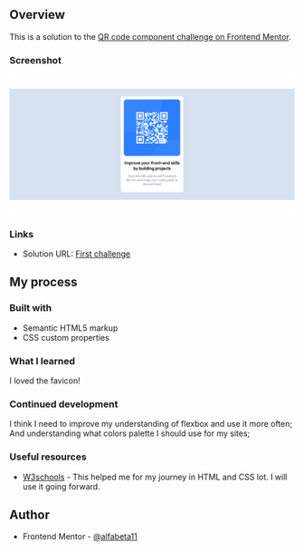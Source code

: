 ## Overview

This is a solution to the [QR code component challenge on Frontend Mentor](https://www.frontendmentor.io/challenges/qr-code-component-iux_sIO_H).


### Screenshot

![](images/QR%20code%20component%20challenge.png)

### Links

- Solution URL: [First challenge](https://github.com/alfabeta11/QR-code-component-challenge)

## My process

### Built with

- Semantic HTML5 markup
- CSS custom properties


### What I learned

I loved the favicon!

### Continued development

I think I need to improve my understanding of flexbox and use it more often;
And understanding what colors palette I should use for my sites;


### Useful resources

- [W3schools](https://www.w3schools.com) - This helped me for my journey in HTML and CSS lot. I will use it going forward.


## Author

- Frontend Mentor - [@alfabeta11](https://www.frontendmentor.io/profile/alfabeta11)




